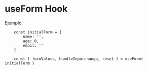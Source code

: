 # useForm Hook

Ejemplo: 

```
    const initialForm = {
        name: '',
        age: 0,
        email: ''
    }

    const [ formValues, handleInputchange, reset ] = useForm( initialForm )
```